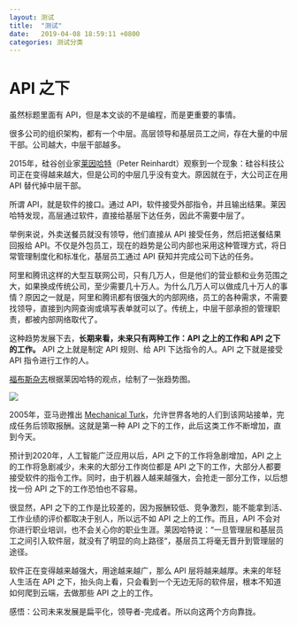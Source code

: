 ```yaml
---
layout: 测试
title:  "测试"
date:   2019-04-08 18:59:11 +0800
categories: 测试分类
---
```


# API 之下

虽然标题里面有 API，但是本文谈的不是编程，而是更重要的事情。

很多公司的组织架构，都有一个中层。高层领导和基层员工之间，存在大量的中层干部。公司越大，中层干部越多。

2015年，硅谷创业家[莱因哈特](https://rein.pk/replacing-middle-management-with-apis)（Peter Reinhardt）观察到一个现象：硅谷科技公司正在变得越来越大，但是公司的中层几乎没有变大。原因就在于，大公司正在用 API 替代掉中层干部。

所谓 API，就是软件的接口。通过 API，软件接受外部指令，并且输出结果。莱因哈特发现，高层通过软件，直接给基层下达任务，因此不需要中层了。

举例来说，外卖送餐员就没有领导，他们直接从 API 接受任务，然后把送餐结果回报给 API。不仅是外包员工，现在的趋势是公司内部也采用这种管理方式，将日常管理制度化和标准化，基层员工通过 API 获知并完成公司下达的任务。

阿里和腾讯这样的大型互联网公司，只有几万人，但是他们的营业额和业务范围之大，如果换成传统公司，至少需要几十万人。为什么几万人可以做成几十万人的事情？原因之一就是，阿里和腾讯都有很强大的内部网络，员工的各种需求，不需要找领导，直接到内网查询或填写表单就可以了。传统上，中层干部承担的管理职责，都被内部网络取代了。

这种趋势发展下去，**长期来看，未来只有两种工作：API 之上的工作和 API 之下的工作。** API 之上就是制定 API 规则、给 API 下达指令的人。API 之下就是接受 API 指令进行工作的人。

[福布斯杂志](https://www.forbes.com/sites/anthonykosner/2015/02/04/google-cabs-and-uber-bots-will-challenge-jobs-below-the-api/#40adf05c69cc)根据莱因哈特的观点，绘制了一张趋势图。

![](https://www.wangbase.com/blogimg/asset/201808/bg2018081301.jpg)

2005年，亚马逊推出 [Mechanical Turk](https://www.mturk.com/)，允许世界各地的人们到该网站接单，完成任务后领取报酬。这就是第一种 API 之下的工作，此后这类工作不断增加，直到今天。

预计到2020年，人工智能广泛应用以后，API 之下的工作将急剧增加，API 之上的工作将急剧减少，未来的大部分工作岗位都是 API 之下的工作，大部分人都要接受软件的指令工作。同时，由于机器人越来越强大，会抢走一部分工作，以后想找一份 API 之下的工作恐怕也不容易。

很显然，API 之下的工作是比较差的，因为报酬较低、竞争激烈，能不能拿到活、工作业绩的评价都取决于别人，所以远不如 API 之上的工作。而且，API 不会对你进行职业培训，也不会关心你的职业生涯。莱因哈特说：“一旦管理层和基层员工之间引入软件层，就没有了明显的向上路径“，基层员工将毫无晋升到管理层的途径。

软件正在变得越来越强大，用途越来越广，那么 API 层将越来越厚。未来的年轻人生活在 API 之下，抬头向上看，只会看到一个无边无际的软件层，根本不知道如何爬到云端，去做那些 API 之上的工作。

感悟：公司未来发展是扁平化，领导者-完成者。所以向这两个方向靠拢。